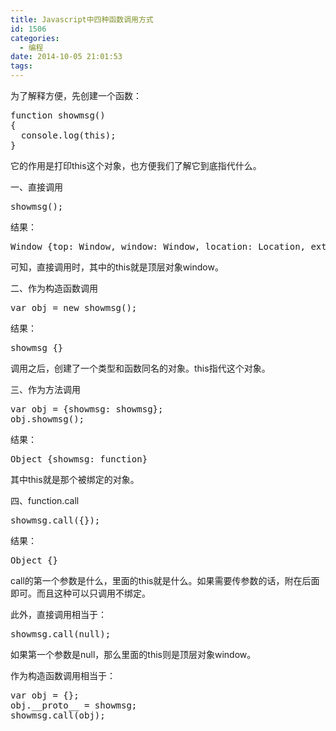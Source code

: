 ```yaml
---
title: Javascript中四种函数调用方式
id: 1506
categories:
  - 编程
date: 2014-10-05 21:01:53
tags:
---
```


为了解释方便，先创建一个函数：

<pre>
function showmsg()
{
  console.log(this);
}
</pre>

它的作用是打印this这个对象，也方便我们了解它到底指代什么。

一、直接调用

<pre>
showmsg();
</pre>

结果：

<pre>
Window {top: Window, window: Window, location: Location, external: Object, chrome: Object…} 
</pre>

可知，直接调用时，其中的this就是顶层对象window。

二、作为构造函数调用

<pre>
var obj = new showmsg();
</pre>

结果：

<pre>
showmsg {} 
</pre>

调用之后，创建了一个类型和函数同名的对象。this指代这个对象。

三、作为方法调用

<pre>
var obj = {showmsg: showmsg};
obj.showmsg();
</pre>

结果：

<pre>
Object {showmsg: function}
</pre>

其中this就是那个被绑定的对象。

四、function.call

<pre>
showmsg.call({});
</pre>

结果：

<pre>
Object {} 
</pre>

call的第一个参数是什么，里面的this就是什么。如果需要传参数的话，附在后面即可。而且这种可以只调用不绑定。

此外，直接调用相当于：

<pre>
showmsg.call(null);
</pre>

如果第一个参数是null，那么里面的this则是顶层对象window。

作为构造函数调用相当于：

<pre>
var obj = {};
obj.__proto__ = showmsg;
showmsg.call(obj);
</pre>